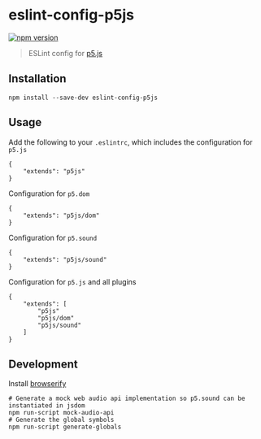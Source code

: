 # eslint-config-p5js

[![npm version](https://badge.fury.io/js/eslint-config-p5js.svg)](https://www.npmjs.com/package/eslint-config-p5js)

> ESLint config for [p5.js](https://github.com/processing/p5.js)

## Installation

```
npm install --save-dev eslint-config-p5js
```


## Usage

Add the following to your `.eslintrc`, which includes the configuration for `p5.js`
```
{
    "extends": "p5js"
}
```

Configuration for `p5.dom`
```
{
    "extends": "p5js/dom"
}
```

Configuration for `p5.sound`
```
{
    "extends": "p5js/sound"
}
```

Configuration for `p5.js` and all plugins
```
{
    "extends": [
        "p5js"
        "p5js/dom"
        "p5js/sound"
    ]
}
```

## Development
Install [browserify](https://github.com/substack/node-browserify)
```
# Generate a mock web audio api implementation so p5.sound can be instantiated in jsdom
npm run-script mock-audio-api
# Generate the global symbols
npm run-script generate-globals
```
